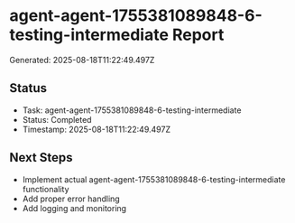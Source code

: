 # agent-agent-1755381089848-6-testing-intermediate Report

Generated: 2025-08-18T11:22:49.497Z

## Status
- Task: agent-agent-1755381089848-6-testing-intermediate
- Status: Completed
- Timestamp: 2025-08-18T11:22:49.497Z

## Next Steps
- Implement actual agent-agent-1755381089848-6-testing-intermediate functionality
- Add proper error handling
- Add logging and monitoring
